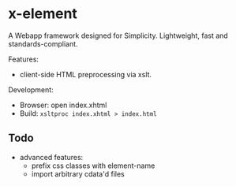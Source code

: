 # x-element
A Webapp framework designed for Simplicity. Lightweight, fast and standards-compliant. 

Features:
- client-side HTML preprocessing via xslt.

Development:
- Browser: open index.xhtml
- Build: `xsltproc index.xhtml > index.html`

## Todo
- advanced features:
	- prefix css classes with element-name 
	- import arbitrary cdata'd files 
